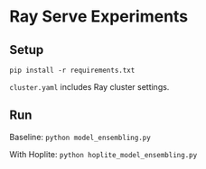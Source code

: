 # Ray Serve Experiments

## Setup

```
pip install -r requirements.txt
```

`cluster.yaml` includes Ray cluster settings.

## Run

Baseline: `python model_ensembling.py`

With Hoplite: `python hoplite_model_ensembling.py`

